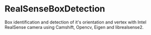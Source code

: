 # RealSenseBoxDetection
Box identification and detection of it's orientation and vertex with Intel RealSense camera using Camshift, Opencv, Eigen and librealsense2.
